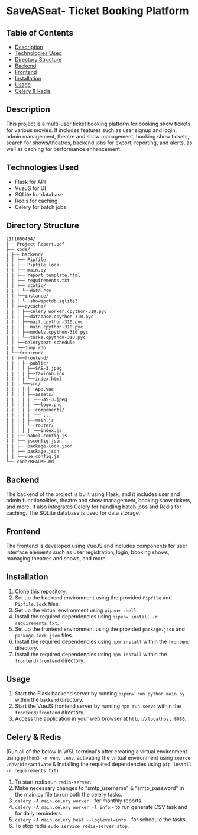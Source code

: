 # SaveASeat- Ticket Booking Platform

## Table of Contents
- [Description](#description)
- [Technologies Used](#technologies-used)
- [Directory Structure](#directory-structure)
- [Backend](#backend)
- [Frontend](#frontend)
- [Installation](#installation)
- [Usage](#usage)
- [Celery & Redis](#celery--redis)

## Description
This project is a multi-user ticket booking platform for booking show tickets for various movies. It includes features such as user signup and login, admin management, theatre and show management, booking show tickets, search for shows/theatres, backend jobs for export, reporting, and alerts, as well as caching for performance enhancement.

## Technologies Used
- Flask for API
- VueJS for UI
- SQLite for database
- Redis for caching
- Celery for batch jobs

## Directory Structure

```
21f1000454/
├── Project Report.pdf
├── code/
| ├── backend/
| | ├── Pipfile
| | ├── Pipfile.lock
| | ├── main.py
| | ├── report_template.html
| | ├── requirements.txt
| | ├── static/
| | | └──data.csv
| | ├──instance/
| | | └──showspotdb.sqlite3
| | ├──pycache/
| | | ├──celery_worker.cpython-310.pyc
| | | ├──database.cpython-310.pyc
| | | ├──mail.cpython-310.pyc
| | | ├──main.cpython-310.pyc
| | | ├──models.cpython-310.pyc
| | | └──tasks.cpython-310.pyc
| | ├──celerybeat-schedule
| | └──dump.rdb
| └──frontend/
| | ├──frontend/
| | | ├──public/
| | | | ├──SAS-3.jpeg
| | | | ├──favicon.ico
| | | | └──index.html
| | | └──src/
| | | | ├──App.vue
| | | | ├──assets/
| | | | | ├──SAS-3.jpeg
| | | | | └──logo.png
| | | | ├──components/
| | | | | └── ...
| | | | ├──main.js
| | | | └──router/
| | | | | └──index.js
| | ├── babel.config.js
| | ├── jsconfig.json
| | ├── package-lock.json
| | ├── package.json
| | └──vue.config.js
└── code/README.md

```

## Backend
The backend of the project is built using Flask, and it includes user and admin functionalities, theatre and show management, booking show tickets, and more. It also integrates Celery for handling batch jobs and Redis for caching. The SQLite database is used for data storage.

## Frontend
The frontend is developed using VueJS and includes components for user interface elements such as user registration, login, booking shows, managing theatres and shows, and more.

## Installation
1. Clone this repository.
2. Set up the backend environment using the provided `Pipfile` and `Pipfile.lock` files.
3. Set up the virtual environment using `pipenv shell`.
4. Install the required dependencies using `pipenv install -r requirements.txt`.
5. Set up the frontend environment using the provided `package.json` and `package-lock.json` files.
6. Install the required dependencies using `npm install` within the `frontend` directory.
7. Install the required dependencies using `npm install` within the `frontend/frontend` directory.

## Usage
1. Start the Flask backend server by running `pipenv run python main.py` within the `backend` directory.
2. Start the VueJS frontend server by running `npm run serve` within the `frontend/frontend` directory.
3. Access the application in your web browser at `http://localhost:8080`.

## Celery & Redis 
(Run all of the below in WSL terminal's after creating a virtual environment using `python3 -m venv .env`, activating the virtual environment using `source .env/bin/activate` & Installing the required dependencies using `pip install -r requirements.txt`)
1. To start redis run `redis-server`.
2. Make necessary changes to "smtp_username" & "smtp_password" in the main.py file to run both the celery tasks.
3. `celery -A main.celery worker` - for monthly reports.
4. `celery -A main.celery worker -l info` - to run generate CSV task and for daily reminders.
5. `celery -A main.celery beat --loglevel=info` - for schedule the tasks.
6. To stop redis `sudo service redis-server stop`.
